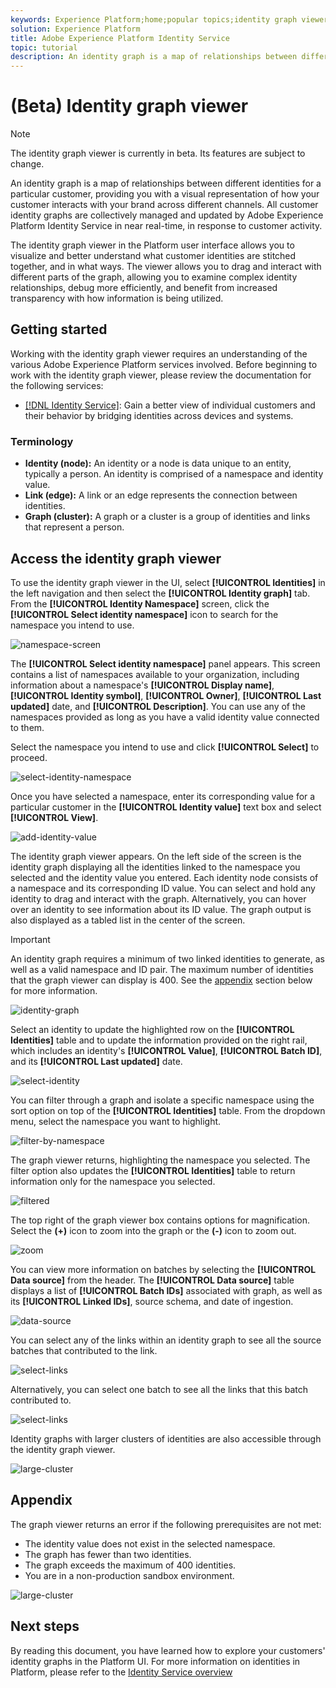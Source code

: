 ```yaml
---
keywords: Experience Platform;home;popular topics;identity graph viewer;Identity graph viewer;graph viewer;Graph viewer;identity namespace;Identity namespace;identity;Identity;Identity service;identity service
solution: Experience Platform
title: Adobe Experience Platform Identity Service
topic: tutorial
description: An identity graph is a map of relationships between different identities for a particular customer, providing you with a visual representation of how your customer interacts with your brand across different channels.
---
```


# (Beta) Identity graph viewer

>[!NOTE]
>
>The identity graph viewer is currently in beta. Its features are subject to change.

An identity graph is a map of relationships between different identities for a particular customer, providing you with a visual representation of how your customer interacts with your brand across different channels. All customer identity graphs are collectively managed and updated by Adobe Experience Platform Identity Service in near real-time, in response to customer activity.

The identity graph viewer in the Platform user interface allows you to visualize and better understand what customer identities are stitched together, and in what ways. The viewer allows you to drag and interact with different parts of the graph, allowing you to examine complex identity relationships, debug more efficiently, and benefit from increased transparency with how information is being utilized.

## Getting started

Working with the identity graph viewer requires an understanding of the various Adobe Experience Platform services involved. Before beginning to work with the identity graph viewer, please review the documentation for the following services:

- [[!DNL Identity Service]](../home.md): Gain a better view of individual customers and their behavior by bridging identities across devices and systems.

### Terminology

- **Identity (node):** An identity or a node is data unique to an entity, typically a person. An identity is comprised of a namespace and identity value.
- **Link (edge):** A link or an edge represents the connection between identities.
- **Graph (cluster):** A graph or a cluster is a group of identities and links that represent a person.

## Access the identity graph viewer

To use the identity graph viewer in the UI, select **[!UICONTROL Identities]** in the left navigation and then select the **[!UICONTROL Identity graph]** tab. From the **[!UICONTROL Identity Namespace]** screen, click the **[!UICONTROL Select identity namespace]** icon to search for the namespace you intend to use.

![namespace-screen](../images/identity-graph-viewer/identity-namespace.png)

The **[!UICONTROL Select identity namespace]** panel appears. This screen contains a list of namespaces available to your organization, including information about a namespace's **[!UICONTROL Display name]**, **[!UICONTROL Identity symbol]**, **[!UICONTROL Owner]**, **[!UICONTROL Last updated]** date, and **[!UICONTROL Description]**. You can use any of the namespaces provided as long as you have a valid identity value connected to them.

Select the namespace you intend to use and click **[!UICONTROL Select]** to proceed.

![select-identity-namespace](../images/identity-graph-viewer/select-identity-namespace.png)

Once you have selected a namespace, enter its corresponding value for a particular customer in the **[!UICONTROL Identity value]** text box and select **[!UICONTROL View]**.

![add-identity-value](../images/identity-graph-viewer/identity-value-filled.png)

The identity graph viewer appears. On the left side of the screen is the identity graph displaying all the identities linked to the namespace you selected and the identity value you entered. Each identity node consists of a namespace and its corresponding ID value. You can select and hold any identity to drag and interact with the graph. Alternatively, you can hover over an identity to see information about its ID value. The graph output is also displayed as a tabled list in the center of the screen.

>[!IMPORTANT]
>
>An identity graph requires a minimum of two linked identities to generate, as well as a valid namespace and ID pair. The maximum number of identities that the graph viewer can display is 400. See the [appendix](#appendix) section below for more information.

![identity-graph](../images/identity-graph-viewer/graph-viewer.png)

Select an identity to update the highlighted row on the **[!UICONTROL Identities]** table and to update the information provided on the right rail, which includes an identity's **[!UICONTROL Value]**, **[!UICONTROL Batch ID]**, and its **[!UICONTROL Last updated]** date.

![select-identity](../images/identity-graph-viewer/select-identity.png)

You can filter through a graph and isolate a specific namespace using the sort option on top of the **[!UICONTROL Identities]** table. From the dropdown menu, select the namespace you want to highlight.

![filter-by-namespace](../images/identity-graph-viewer/filter-namespace.png)

The graph viewer returns, highlighting the namespace you selected. The filter option also updates the **[!UICONTROL Identities]** table to return information only for the namespace you selected.

![filtered](../images/identity-graph-viewer/filtered.png)

The top right of the graph viewer box contains options for magnification. Select the **(+)** icon to zoom into the graph or the **(-)** icon to zoom out.

![zoom](../images/identity-graph-viewer/zoom.png)

You can view more information on batches by selecting the **[!UICONTROL Data source]** from the header. The **[!UICONTROL Data source]** table displays a list of **[!UICONTROL Batch IDs]** associated with graph, as well as its **[!UICONTROL Linked IDs]**, source schema, and date of ingestion.

![data-source](../images/identity-graph-viewer/data-source-table.png)

You can select any of the links within an identity graph to see all the source batches that contributed to the link.

![select-links](../images/identity-graph-viewer/select-edge.png)

Alternatively, you can select one batch to see all the links that this batch contributed to.

![select-links](../images/identity-graph-viewer/select-batch.png)

Identity graphs with larger clusters of identities are also accessible through the identity graph viewer.

![large-cluster](../images/identity-graph-viewer/large-cluster.png)

## Appendix

The graph viewer returns an error if the following prerequisites are not met:

- The identity value does not exist in the selected namespace.
- The graph has fewer than two identities.
- The graph exceeds the maximum of 400 identities.
- You are in a non-production sandbox environment.

![large-cluster](../images/identity-graph-viewer/error-screen.png)

## Next steps

By reading this document, you have learned how to explore your customers' identity graphs in the Platform UI. For more information on identities in Platform, please refer to the [Identity Service overview](../home.md)